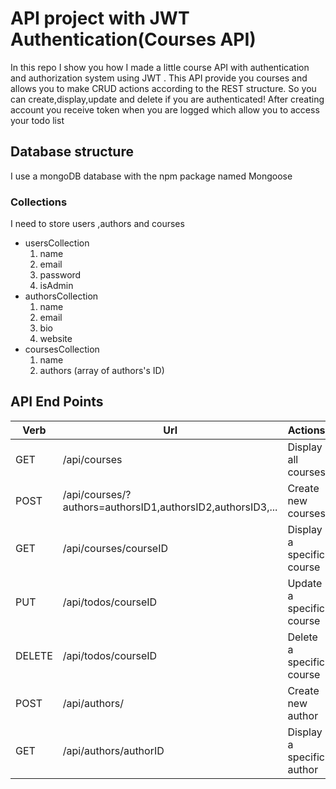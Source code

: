 # API project with JWT Authentication(Courses API)
In this repo I show you how I made a little course API with authentication and authorization system using JWT .
This API provide you  courses and allows you to make CRUD actions according to the REST structure. So you can create,display,update and delete if you are authenticated!
After creating account you receive token when you are logged which allow you to access your todo list 

## Database structure
I use a mongoDB database with the npm package named Mongoose
### Collections
I need to store users ,authors and courses

* usersCollection
    1. name 
    2. email
    3. password
    4. isAdmin
* authorsCollection
    1. name
    2. email
    3. bio
    4. website
* coursesCollection
    1. name
    2. authors (array of authors's ID)
 

## API End Points

| Verb  | Url              | Actions                                           |
|-------|------------------|---------------------------------------------------|
| GET   | /api/courses       |Display all courses   |
| POST   | /api/courses/?authors=authorsID1,authorsID2,authorsID3,...       |Create new courses   |
| GET   | /api/courses/courseID       |Display a specific course   |
| PUT   | /api/todos/courseID       |Update a specific course  |
| DELETE   | /api/todos/courseID      |Delete a specific course   |
| POST   | /api/authors/|Create new author   |
| GET   | /api/authors/authorID       |Display a specific author   |

